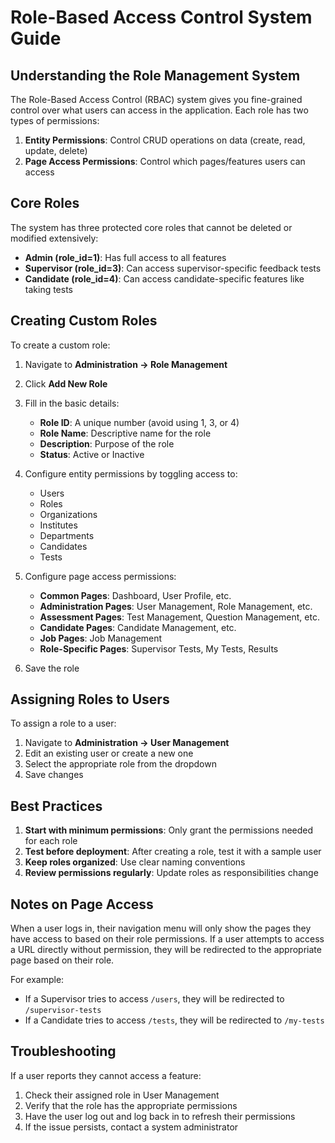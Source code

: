 # Role-Based Access Control System Guide

## Understanding the Role Management System

The Role-Based Access Control (RBAC) system gives you fine-grained control over what users can access in the application. Each role has two types of permissions:

1. **Entity Permissions**: Control CRUD operations on data (create, read, update, delete)
2. **Page Access Permissions**: Control which pages/features users can access

## Core Roles

The system has three protected core roles that cannot be deleted or modified extensively:

- **Admin (role_id=1)**: Has full access to all features
- **Supervisor (role_id=3)**: Can access supervisor-specific feedback tests
- **Candidate (role_id=4)**: Can access candidate-specific features like taking tests

## Creating Custom Roles

To create a custom role:

1. Navigate to **Administration → Role Management**
2. Click **Add New Role**
3. Fill in the basic details:
   - **Role ID**: A unique number (avoid using 1, 3, or 4)
   - **Role Name**: Descriptive name for the role
   - **Description**: Purpose of the role
   - **Status**: Active or Inactive

4. Configure entity permissions by toggling access to:
   - Users
   - Roles
   - Organizations
   - Institutes
   - Departments
   - Candidates
   - Tests

5. Configure page access permissions:
   - **Common Pages**: Dashboard, User Profile, etc.
   - **Administration Pages**: User Management, Role Management, etc. 
   - **Assessment Pages**: Test Management, Question Management, etc.
   - **Candidate Pages**: Candidate Management, etc.
   - **Job Pages**: Job Management
   - **Role-Specific Pages**: Supervisor Tests, My Tests, Results

6. Save the role

## Assigning Roles to Users

To assign a role to a user:

1. Navigate to **Administration → User Management**
2. Edit an existing user or create a new one
3. Select the appropriate role from the dropdown
4. Save changes

## Best Practices

1. **Start with minimum permissions**: Only grant the permissions needed for each role
2. **Test before deployment**: After creating a role, test it with a sample user
3. **Keep roles organized**: Use clear naming conventions
4. **Review permissions regularly**: Update roles as responsibilities change

## Notes on Page Access

When a user logs in, their navigation menu will only show the pages they have access to based on their role permissions. If a user attempts to access a URL directly without permission, they will be redirected to the appropriate page based on their role.

For example:
- If a Supervisor tries to access `/users`, they will be redirected to `/supervisor-tests`
- If a Candidate tries to access `/tests`, they will be redirected to `/my-tests`

## Troubleshooting

If a user reports they cannot access a feature:

1. Check their assigned role in User Management
2. Verify that the role has the appropriate permissions
3. Have the user log out and log back in to refresh their permissions
4. If the issue persists, contact a system administrator 